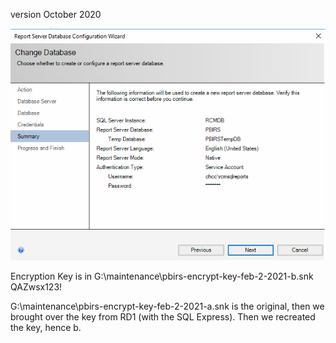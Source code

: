 version October 2020

![image.png](/.attachments/image-8a9edb3c-0a0c-4972-902e-2d7938309bee.png)

Encryption Key is in G:\maintenance\pbirs-encrypt-key-feb-2-2021-b.snk
QAZwsx123!

G:\maintenance\pbirs-encrypt-key-feb-2-2021-a.snk is the original, then we brought over the key from RD1 (with the SQL Express). Then we recreated the key, hence b.
